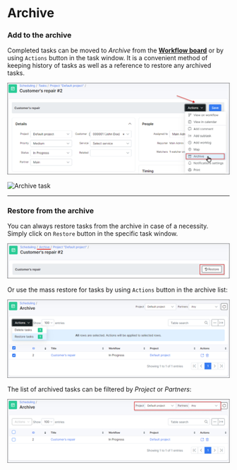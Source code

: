 Archive
======
### Add to the archive

Completed tasks can be moved to *Archive* from the [**Workflow board**](scheduling/workflow/workflow.md) or by using ``Actions`` button in the task window. It is a convenient method of keeping history of tasks as well as a reference to restore any archived tasks.

![Archive task](actions.png)

![Archive task](archive_task.png)
**********************************************************************
### Restore from the archive

You can always restore tasks from the archive in case of a necessity. Simply click on ``Restore`` button in the specific task window.

![Restore](restore_archive.png)

Or use the mass restore for tasks by using ``Actions`` button in the archive list:

![Mass restore](mass_restore.png)

The list of archived tasks can be filtered by *Project* or *Partners*:

![Archive List](archive_filter.png)
